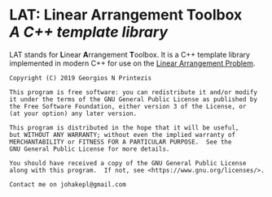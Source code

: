 # LAT: **L**inear **A**rrangement **T**oolbox <br/> *A C++ template library*

LAT stands for **L**inear **A**rrangement **T**oolbox. It is a C++ template library implemented in modern C++ for use on the [Linear Arrangement Problem](https://en.wikipedia.org/wiki/Graph_bandwidth). 

    Copyright (C) 2019 Georgios N Printezis
    
    This program is free software: you can redistribute it and/or modify
    it under the terms of the GNU General Public License as published by
    the Free Software Foundation, either version 3 of the License, or
    (at your option) any later version.

    This program is distributed in the hope that it will be useful,
    but WITHOUT ANY WARRANTY; without even the implied warranty of
    MERCHANTABILITY or FITNESS FOR A PARTICULAR PURPOSE.  See the
    GNU General Public License for more details.

    You should have received a copy of the GNU General Public License
    along with this program.  If not, see <https://www.gnu.org/licenses/>.
    
    Contact me on johakepl@gmail.com
